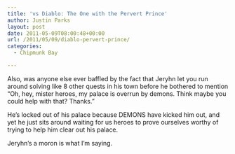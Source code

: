 ```yaml
---
title: 'vs Diablo: The One with the Pervert Prince'
author: Justin Parks
layout: post
date: 2011-05-09T08:00:48+00:00
url: /2011/05/09/diablo-pervert-prince/
categories:
  - Chipmunk Bay

---
```

Also, was anyone else ever baffled by the fact that Jeryhn let you run around solving like 8 other quests in his town before he bothered to mention &#8220;Oh, hey, mister heroes, my palace is overrun by demons. Think maybe you could help with that? Thanks.&#8221;

He&#8217;s locked out of his palace because DEMONS have kicked him out, and yet he just sits around waiting for us heroes to prove ourselves worthy of trying to help him clear out his palace.

Jeryhn&#8217;s a moron is what I&#8217;m saying.